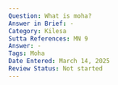 ```yaml
---
Question: What is moha?
Answer in Brief: -
Category: Kilesa
Sutta References: MN 9
Answer: -
Tags: Moha
Date Entered: March 14, 2025
Review Status: Not started
---
```

